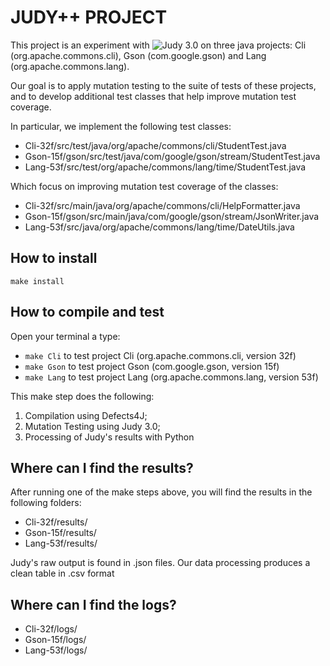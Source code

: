 # JUDY++ PROJECT
This project is an experiment with ![Judy 3.0](http://mutationtesting.org/) on three java projects: Cli (org.apache.commons.cli), Gson (com.google.gson) and Lang (org.apache.commons.lang).


Our goal is to apply mutation testing to the suite of tests of these projects, and to develop additional test classes that help improve mutation test coverage.

In particular, we implement the following test classes:

* Cli-32f/src/test/java/org/apache/commons/cli/StudentTest.java
* Gson-15f/gson/src/test/java/com/google/gson/stream/StudentTest.java
* Lang-53f/src/test/org/apache/commons/lang/time/StudentTest.java

Which focus on improving mutation test coverage of the classes:

* Cli-32f/src/main/java/org/apache/commons/cli/HelpFormatter.java
* Gson-15f/gson/src/main/java/com/google/gson/stream/JsonWriter.java
* Lang-53f/src/java/org/apache/commons/lang/time/DateUtils.java

## How to install
``make install``

## How to compile and test

Open your terminal a type:

* ```make Cli```  to test project Cli (org.apache.commons.cli, version 32f)
* ```make Gson``` to test project Gson (com.google.gson, version 15f)
* ```make Lang``` to test project Lang (org.apache.commons.lang, version 53f)

This make step does the following:

1. Compilation using Defects4J;
2. Mutation Testing using Judy 3.0;
3. Processing of Judy's results with Python

## Where can I find the results?

After running one of the make steps above, you will find the results in the following folders:

* Cli-32f/results/
* Gson-15f/results/
* Lang-53f/results/

Judy's raw output is found in .json files. Our data processing produces a clean table in .csv format

## Where can I find the logs?

* Cli-32f/logs/
* Gson-15f/logs/
* Lang-53f/logs/
